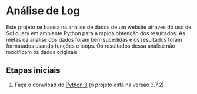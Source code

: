 # Análise de Log
Este projeto se baseia na analise de dados de um website atraves do uso de Sql query em ambiente Python para a rapida obtenção dos resultados. As metas da analise dos dados foram bem sucedidas e os resultados foram formatados usando funções e loops. Os resultados dessa analise não modificam os dados originais

## Etapas iniciais

1. Faça o donwload do <a href=“https://www.python.org/downloads/“>Python 3</a> (o projeto está na versão 3.7.2)
